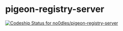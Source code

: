 # pigeon-registry-server

[ ![Codeship Status for no0dles/pigeon-registry-server](https://codeship.com/projects/62877e90-62a4-0133-9cf7-32b67f1e3a7d/status?branch=master)](https://codeship.com/projects/112650)